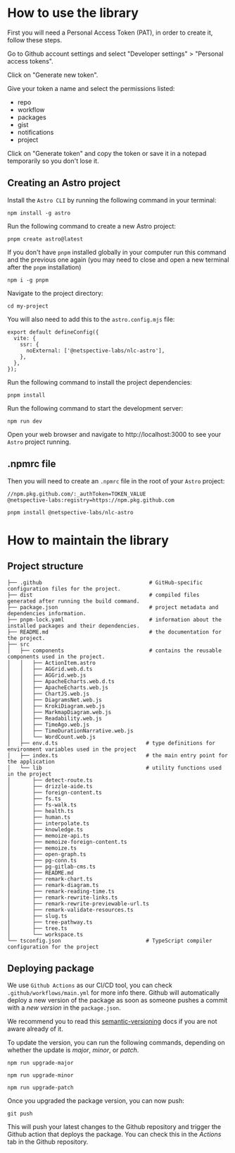 # How to use the library

First you will need a Personal Access Token (PAT), in order to create it, follow these steps.

Go to Github account settings and select "Developer settings" > "Personal access tokens".

Click on "Generate new token".

Give your token a name and select the permissions listed:

- repo
- workflow
- packages
- gist
- notifications
- project

Click on "Generate token" and copy the token or save it in a notepad temporarily so you don't lose it.

## Creating an Astro project

Install the `Astro CLI` by running the following command in your terminal:

```
npm install -g astro
```

Run the following command to create a new Astro project:

```
pnpm create astro@latest
```

If you don't have `pnpm` installed globally in your computer run this command and the previous one again (you may need to close and open a new terminal after the `pnpm` installation)

```
npm i -g pnpm
```

Navigate to the project directory:

```
cd my-project
```

You will also need to add this to the `astro.config.mjs` file:

```
export default defineConfig({
  vite: {
    ssr: {
      noExternal: ['@netspective-labs/nlc-astro'],
    },
  },
});
```

Run the following command to install the project dependencies:

```
pnpm install
```

Run the following command to start the development server:

```
npm run dev
```

Open your web browser and navigate to http://localhost:3000 to see your `Astro` project running.

## .npmrc file

Then you will need to create an `.npmrc` file in the root of your `Astro` project:

```
//npm.pkg.github.com/:_authToken=TOKEN_VALUE
@netspective-labs:registry=https://npm.pkg.github.com
```

```
pnpm install @netspective-labs/nlc-astro
```

# How to maintain the library

## Project structure

```
├── .github                                  # GitHub-specific configuration files for the project.
├── dist                                     # compiled files generated after running the build command.
├── package.json                             # project metadata and dependencies information.
├── pnpm-lock.yaml                           # information about the installed packages and their dependencies.
├── README.md                                # the documentation for the project.
├── src
│   ├── components                           # contains the reusable components used in the project.
│   │   ├── ActionItem.astro
│   │   ├── AGGrid.web.d.ts
│   │   ├── AGGrid.web.js
│   │   ├── ApacheEcharts.web.d.ts
│   │   ├── ApacheEcharts.web.js
│   │   ├── ChartJS.web.js
│   │   ├── DiagramsNet.web.js
│   │   ├── KrokiDiagram.web.js
│   │   ├── MarkmapDiagram.web.js
│   │   ├── Readability.web.js
│   │   ├── TimeAgo.web.js
│   │   ├── TimeDurationNarrative.web.js
│   │   └── WordCount.web.js
│   ├── env.d.ts                            # type definitions for environment variables used in the project
│   ├── index.ts                            # the main entry point for the application
│   └── lib                                 # utility functions used in the project
│       ├── detect-route.ts
│       ├── drizzle-aide.ts
│       ├── foreign-content.ts
│       ├── fs.ts
│       ├── fs-walk.ts
│       ├── health.ts
│       ├── human.ts
│       ├── interpolate.ts
│       ├── knowledge.ts
│       ├── memoize-api.ts
│       ├── memoize-foreign-content.ts
│       ├── memoize.ts
│       ├── open-graph.ts
│       ├── pg-conn.ts
│       ├── pg-gitlab-cms.ts
│       ├── README.md
│       ├── remark-chart.ts
│       ├── remark-diagram.ts
│       ├── remark-reading-time.ts
│       ├── remark-rewrite-links.ts
│       ├── remark-rewrite-previewable-url.ts
│       ├── remark-validate-resources.ts
│       ├── slug.ts
│       ├── tree-pathway.ts
│       ├── tree.ts
│       └── workspace.ts
└── tsconfig.json                           # TypeScript compiler configuration for the project
```

## Deploying package

We use `Github Actions` as our CI/CD tool, you can check `.github/workflows/main.yml` for more info there. Github will automatically deploy a new version of the package as soon as someone pushes a commit with a _new version_ in the `package.json`.

We recommend you to read this [semantic-versioning](https://docs.npmjs.com/about-semantic-versioning)
docs if you are not aware already of it.

To update the version, you can run the following commands, depending on whether the update is _major_, _minor_, or _patch_.

```
npm run upgrade-major
```

```
npm run upgrade-minor
```

```
npm run upgrade-patch
```

Once you upgraded the package version, you can now push:

```
git push
```

This will push your latest changes to the Github repository and trigger the Github action that deploys the package.
You can check this in the _Actions_ tab in the Github repository.
